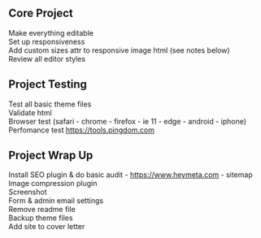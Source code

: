 ## Core Project

Make everything editable  
Set up responsiveness  
Add custom sizes attr to responsive image html (see notes below)  
Review all editor styles

## Project Testing

Test all basic theme files  
Validate html  
Browser test (safari - chrome - firefox - ie 11 - edge - android - iphone)  
Perfomance test https://tools.pingdom.com

## Project Wrap Up

Install SEO plugin & do basic audit - https://www.heymeta.com - sitemap  
Image compression plugin  
Screenshot  
Form & admin email settings  
Remove readme file  
Backup theme files  
Add site to cover letter
